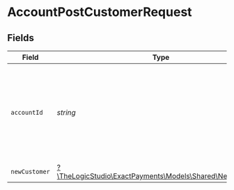 # AccountPostCustomerRequest


## Fields

| Field                                                                                            | Type                                                                                             | Required                                                                                         | Description                                                                                      |
| ------------------------------------------------------------------------------------------------ | ------------------------------------------------------------------------------------------------ | ------------------------------------------------------------------------------------------------ | ------------------------------------------------------------------------------------------------ |
| `accountId`                                                                                      | *string*                                                                                         | :heavy_check_mark:                                                                               | The Account identifier. Represents the Merchant that this operation is going to be executed for. |
| `newCustomer`                                                                                    | [?\TheLogicStudio\ExactPayments\Models\Shared\NewCustomer](../../Models/Shared/NewCustomer.md)   | :heavy_minus_sign:                                                                               | N/A                                                                                              |